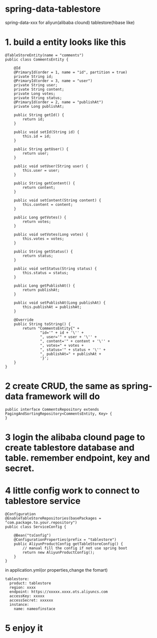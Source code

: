 # spring-data-tablestore 
spring-data-xxx for aliyun(alibaba clound) tablestore(hbase like)

# 1. build a entity looks like this

```
@TableStoreEntity(name = "comments")
public class CommentsEntity {

    @Id
    @PrimaryId(order = 1, name = "id", partition = true)
    private String id;
    @PrimaryId(order = 3, name = "user")
    private String user;
    private String content;
    private Long votes;
    private String status;
    @PrimaryId(order = 2, name = "publishAt")
    private Long publishAt;

    public String getId() {
        return id;
    }

    public void setId(String id) {
        this.id = id;
    }

    public String getUser() {
        return user;
    }

    public void setUser(String user) {
        this.user = user;
    }

    public String getContent() {
        return content;
    }

    public void setContent(String content) {
        this.content = content;
    }

    public Long getVotes() {
        return votes;
    }

    public void setVotes(Long votes) {
        this.votes = votes;
    }

    public String getStatus() {
        return status;
    }

    public void setStatus(String status) {
        this.status = status;
    }

    public Long getPublishAt() {
        return publishAt;
    }

    public void setPublishAt(Long publishAt) {
        this.publishAt = publishAt;
    }

    @Override
    public String toString() {
        return "CommentsEntity{" +
                "id='" + id + '\'' +
                ", user='" + user + '\'' +
                ", content='" + content + '\'' +
                ", votes=" + votes +
                ", status='" + status + '\'' +
                ", publishAt=" + publishAt +
                '}';
    }
}
```

# 2 create CRUD, the same as spring-data framework will do

```
public interface CommentsRepository extends PagingAndSortingRepository<CommentsEntity, Key> {
}
```
# 3 login the alibaba clound page to create tablestore database and table. remember endpoint, key and secret.


# 4 little config work to connect to tablestore service

```
@Configuration
@EnableTableStoreRepositories(basePackages = "com.package.to.your.repository")
public class ServiceConfig {

    @Bean("tsConfig")
    @ConfigurationProperties(prefix = "tablestore")
    public AliyunProductConfig getTableStoreConfig() {
        // manual fill the config if not use spring boot
        return new AliyunProductConfig();
    }
}
```
in application.yml(or properties,change the fomart)
```
tablestore:
  product: tablestore
  region: xxxx
  endpoint: https://xxxxx.xxxx.ots.aliyuncs.com
  accessKey: xxxxx
  accessSecret: xxxxxx
  instance:
    name: nameofinstace

```

# 5 enjoy it

